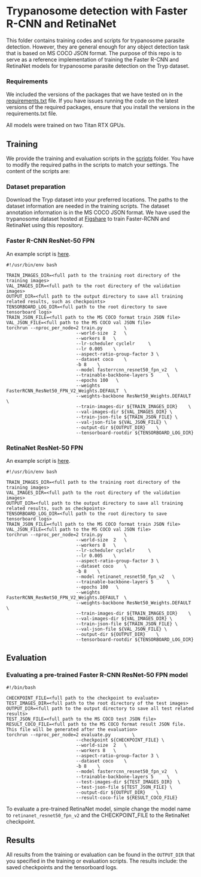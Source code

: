 # Trypanosome detection with Faster R-CNN and RetinaNet

This folder contains training codes and scripts for trypanosome parasite detection. However,
they are general enough for any object detection task that is based on MS COCO JSON format.
The purpose of this repo is to serve as a reference implementation of training the Faster R-CNN
and RetinaNet models for trypanosome parasite detection on the Tryp dataset.

### Requirements
We included the versions
of the packages that we have tested on in the [requirements.txt](requirements.txt) file. If you 
have issues running the code on the latest versions of the required packages, ensure that you install
the versions in the requirements.txt file.

All models were trained on two Titan RTX GPUs. 

## Training
We provide the training and evaluation scripts in the [scripts](scripts) folder. You have to modify the
required paths in the scripts to match your settings. The content of the scripts are:

### Dataset preparation
Download the Tryp dataset into your preferred locations. The paths to the dataset information
are needed in the training scripts. The dataset annotation information is in the MS COCO JSON format.
We have used the trypanosome dataset hosted at [Figshare](https://doi.org/10.6084/m9.figshare.22825787.v1)
to train Faster-RCNN and RetinaNet using this repository.

### Faster R-CNN ResNet-50 FPN 
An example script is [here](scripts/train_faster_rcnn_resnet50_fpn.sh).
```
#!/usr/bin/env bash

TRAIN_IMAGES_DIR=<full path to the training root directory of the training images>
VAL_IMAGES_DIR=<full path to the root directory of the validation images>
OUTPUT_DIR=<full path to the output directory to save all training related results, such as checkpoints>
TENSORBOARD_LOG_DIR=<full path to the root directory to save tensorboard logs>
TRAIN_JSON_FILE=<full path to the MS COCO format train JSON file>
VAL_JSON_FILE=<full path to the MS COCO val JSON file>
torchrun --nproc_per_node=2 train.py        \
                          --world-size  2   \
                          --workers 8   \
                          --lr-scheduler cyclelr     \
                          --lr 0.005    \
                          --aspect-ratio-group-factor 3 \
                          --dataset coco    \
                          -b 8    \
                          --model fasterrcnn_resnet50_fpn_v2   \
                          --trainable-backbone-layers 5     \
                          --epochs 100   \
                          --weights FasterRCNN_ResNet50_FPN_V2_Weights.DEFAULT  \
                          --weights-backbone ResNet50_Weights.DEFAULT \
                          --train-images-dir ${TRAIN_IMAGES_DIR}    \
                          --val-images-dir ${VAL_IMAGES_DIR} \
                          --train-json-file ${TRAIN_JSON_FILE} \
                          --val-json-file ${VAL_JSON_FILE} \
                          --output-dir ${OUTPUT_DIR}    \
                          --tensorboard-rootdir ${TENSORBOARD_LOG_DIR}
```



### RetinaNet ResNet-50 FPN 
An example script is [here](scripts/train_retinanet.sh).
```
#!/usr/bin/env bash

TRAIN_IMAGES_DIR=<full path to the training root directory of the training images>
VAL_IMAGES_DIR=<full path to the root directory of the validation images>
OUTPUT_DIR=<full path to the output directory to save all training related results, such as checkpoints>
TENSORBOARD_LOG_DIR=<full path to the root directory to save tensorboard logs>
TRAIN_JSON_FILE=<full path to the MS COCO format train JSON file>
VAL_JSON_FILE=<full path to the MS COCO val JSON file>
torchrun --nproc_per_node=2 train.py        \
                          --world-size  2   \
                          --workers 8   \
                          --lr-scheduler cyclelr     \
                          --lr 0.005    \
                          --aspect-ratio-group-factor 3 \
                          --dataset coco    \
                          -b 8    \
                          --model retinanet_resnet50_fpn_v2   \
                          --trainable-backbone-layers 5     \
                          --epochs 100   \
                          --weights FasterRCNN_ResNet50_FPN_V2_Weights.DEFAULT  \
                          --weights-backbone ResNet50_Weights.DEFAULT \
                          --train-images-dir ${TRAIN_IMAGES_DIR}    \
                          --val-images-dir ${VAL_IMAGES_DIR} \
                          --train-json-file ${TRAIN_JSON_FILE} \
                          --val-json-file ${VAL_JSON_FILE} \
                          --output-dir ${OUTPUT_DIR}    \
                          --tensorboard-rootdir ${TENSORBOARD_LOG_DIR}
```

## Evaluation
### Evaluating a pre-trained Faster R-CNN ResNet-50 FPN model
```
#!/bin/bash

CHECKPOINT_FILE=<full path to the checkpoint to evaluate>
TEST_IMAGES_DIR=<full path to the root directory of the test images>
OUTPUT_DIR=<full path to the output directory to save all test related results>
TEST_JSON_FILE=<full path to the MS COCO test JSON file>
RESULT_COCO_FILE=<full path to the MS COCO format result JSON file. This file will be generated after the evaluation>
torchrun --nproc_per_node=2 evaluate.py        \
                          --checkpoint ${CHECKPOINT_FILE} \
                          --world-size  2   \
                          --workers 8   \
                          --aspect-ratio-group-factor 3 \
                          --dataset coco    \
                          -b 8    \
                          --model fasterrcnn_resnet50_fpn_v2   \
                          --trainable-backbone-layers 5     \
                          --test-images-dir ${TEST_IMAGES_DIR}  \
                          --test-json-file ${TEST_JSON_FILE} \
                          --output-dir ${OUTPUT_DIR}    \
                          --result-coco-file ${RESULT_COCO_FILE}
```
To evaluate a pre-trained RetinaNet model, simple change the model name to `retinanet_resnet50_fpn_v2` and
the CHECKPOINT_FILE to the RetinaNet checkpoint.

## Results
All results from the training or evaluation can be found in the `OUTPUT_DIR` that you specified in the
training or evaluation scripts. The results include: the saved checkpoints and the tensorboard logs.
